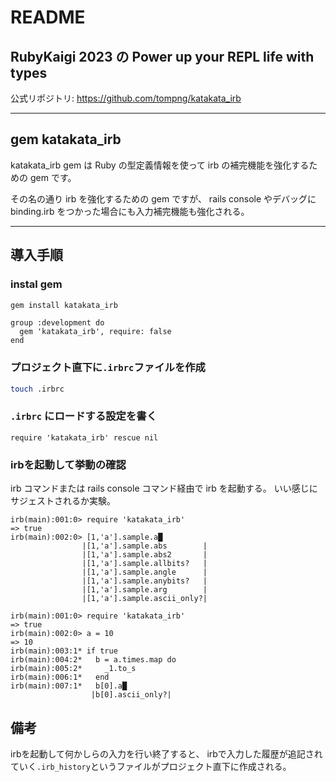 # README

## RubyKaigi 2023 の Power up your REPL life with types

公式リポジトリ: https://github.com/tompng/katakata_irb

---

## gem katakata_irb

katakata_irb gem は Ruby の型定義情報を使って irb の補完機能を強化するための gem です。

その名の通り irb を強化するための gem ですが、
rails console やデバッグに binding.irb をつかった場合にも入力補完機能も強化される。

---

## 導入手順

### instal gem

```bash
gem install katakata_irb
```

```
group :development do
  gem 'katakata_irb', require: false
end
```

### プロジェクト直下に`.irbrc`ファイルを作成

```bash
touch .irbrc
```

### `.irbrc` にロードする設定を書く

```
require 'katakata_irb' rescue nil
```

### irbを起動して挙動の確認
irb コマンドまたは rails console コマンド経由で irb を起動する。
いい感じにサジェストされるか実験。

```
irb(main):001:0> require 'katakata_irb'
=> true
irb(main):002:0> [1,'a'].sample.a█
                |[1,'a'].sample.abs        |
                |[1,'a'].sample.abs2       |
                |[1,'a'].sample.allbits?   |
                |[1,'a'].sample.angle      |
                |[1,'a'].sample.anybits?   |
                |[1,'a'].sample.arg        |
                |[1,'a'].sample.ascii_only?|
```

```
irb(main):001:0> require 'katakata_irb'
=> true
irb(main):002:0> a = 10
=> 10
irb(main):003:1* if true
irb(main):004:2*   b = a.times.map do
irb(main):005:2*     _1.to_s
irb(main):006:1*   end
irb(main):007:1*   b[0].a█
                  |b[0].ascii_only?|
```

## 備考
irbを起動して何かしらの入力を行い終了すると、
irbで入力した履歴が追記されていく`.irb_history`というファイルがプロジェクト直下に作成される。


